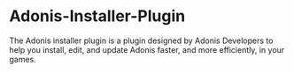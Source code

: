 # Adonis-Installer-Plugin
The Adonis installer plugin is a plugin designed by Adonis Developers to help you install, edit, and update Adonis faster, and more efficiently, in your games.
